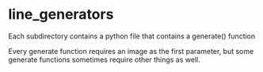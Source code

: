# line_generators
Each subdirectory contains a python file that contains a generate() function

Every generate function requires an image as the first parameter, but some generate functions sometimes require other things as well.
